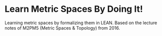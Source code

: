 # Learn Metric Spaces By Doing It!
Learning metric spaces by formalizing them in LEAN.
Based on the lecture notes of M2PM5 (Metric Spaces & Topology) from 2016.

